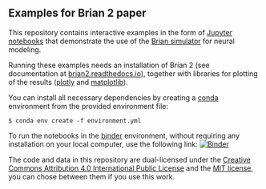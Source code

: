 Examples for Brian 2 paper
--------------------------

This repository contains interactive examples in the form of [Jupyter notebooks]() that demonstrate
the use of the [Brian simulator](http://briansimulator.org) for neural modeling.

Running these examples needs an installation of Brian 2 (see documentation at 
[brian2.readthedocs.io](https://brian2.readthedocs.io)), together with libraries
for plotting of the results ([plotly](https://plot.ly/) and [matplotlib](https://matplotlib.org/)).

You can install all necessary dependencies by creating a [conda](https://conda.io) environment from the provided environment file:

```shell
$ conda env create -f environment.yml
```

To run the notebooks in the [binder](https://mybinder.org/) environment, without requiring any installation on your local computer, use the following link: 
[![Binder](https://mybinder.org/badge_logo.svg)](https://mybinder.org/v2/gh/brian-team/brian2_paper_examples/master?filepath=index.ipynb)

The code and data in this repository are dual-licensed under the [Creative Commons Attribution 4.0 International Public License](LICENSE.CC-BY-4.0) and the
[MIT license](LICENSE.MIT), you can chose between them if you use this work.

